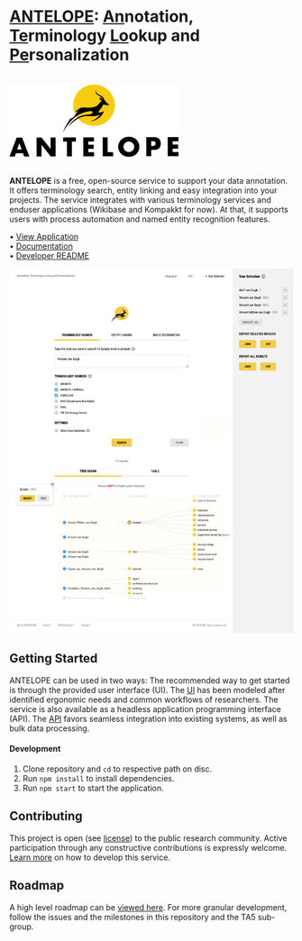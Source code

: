 # <ins>ANTELOPE</ins>: <ins>An</ins>notation, <ins>Te</ins>rminology <ins>Lo</ins>okup and <ins>Pe</ins>rsonalization

<br>
<a href="https://service.tib.eu/annotation" target="_blank"><img alt="ANTELOPE" src="./frontend/src/assets/img/logo.svg" width="300"></a>
<br><br>

**ANTELOPE** is a free, open-source service to support your data annotation. It offers terminology search, entity linking and easy integration into your projects. The service integrates with various terminology services and enduser applications (Wikibase and Kompakkt for now). At that, it supports users with process automation and named entity recognition features.
  
• [View Application](https://service.tib.eu/annotation)  
• [Documentation](https://nfdi4culture.gitlab.io/ta5-knowledge-graph/antelope-documentation)  
• [Developer README](./readme/)

<img alt="ANTELOPE UI Screenshot" src="./readme/antelope-screenshot.png" width="700">

## Getting Started

ANTELOPE can be used in two ways: The recommended way to get started is through the provided user interface (UI). The [UI](https://service.tib.eu/annotation) has been modeled after identified ergonomic needs and common workflows of researchers. The service is also available as a headless application programming interface (API). The [API](https://service.tib.eu/annotation/api.htm) favors seamless integration into existing systems, as well as bulk data processing.

#### Development

1. Clone repository and `cd` to respective path on disc.
2. Run `npm install` to install dependencies.
3. Run `npm start` to start the application.

## Contributing

This project is open (see [license](./LICENSE)) to the public research community. Active participation through any constructive contributions is expressly welcome. [Learn more](./readme/) on how to develop this service.

## Roadmap

A high level roadmap can be [viewed here](https://docs.google.com/spreadsheets/d/1aCI6LHKs70q2vynO-L1MyRJqbS7IpzHY1dtj4lMIkqY/edit?gid=1007010121#gid=1007010121). For more granular development, follow the issues and the milestones in this repository and the TA5 sub-group.